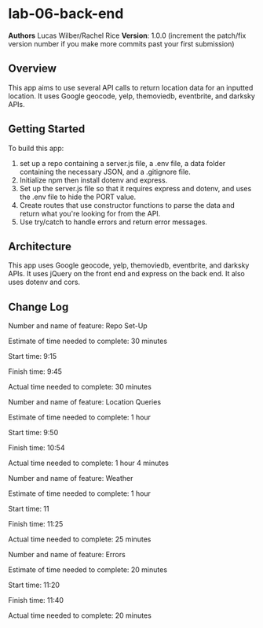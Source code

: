 # lab-06-back-end


**Authors** Lucas Wilber/Rachel Rice
**Version**: 1.0.0 (increment the patch/fix version number if you make more commits past your first submission)

## Overview
This app aims to use several API calls to return location data for an inputted location. It uses Google geocode, yelp, themoviedb, eventbrite, and darksky APIs.

## Getting Started
To build this app:
1. set up a repo containing a server.js file, a .env file, a data folder containing the necessary JSON, and a .gitignore file.
2. Initialize npm then install dotenv and express.
3. Set up the server.js file so that it requires express and dotenv, and uses the .env file to hide the PORT value.
4. Create routes that use constructor functions to parse the data and return what you're looking for from the API.
5. Use try/catch to handle errors and return error messages.

## Architecture
This app uses Google geocode, yelp, themoviedb, eventbrite, and darksky APIs. It uses jQuery on the front end and express on the back end. It also uses dotenv and cors.

## Change Log
<!-- Use this area to document the iterative changes made to your application as each feature is successfully implemented. Use time stamps. Here's an examples:

10-22-2019: Created initial files and set up the back end. Currently uses a static data file for testing.

## Credits and Collaborations
Credit to Code Fellows for creating the front end.
-->



Number and name of feature: Repo Set-Up

Estimate of time needed to complete: 30 minutes

Start time: 9:15

Finish time: 9:45

Actual time needed to complete: 30 minutes


Number and name of feature: Location Queries

Estimate of time needed to complete: 1 hour

Start time: 9:50

Finish time: 10:54

Actual time needed to complete: 1 hour 4 minutes


Number and name of feature: Weather

Estimate of time needed to complete: 1 hour

Start time: 11

Finish time: 11:25

Actual time needed to complete: 25 minutes


Number and name of feature: Errors

Estimate of time needed to complete: 20 minutes

Start time: 11:20

Finish time: 11:40

Actual time needed to complete: 20 minutes